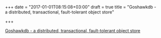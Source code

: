 +++
date = "2017-01-01T08:15:08+03:00"
draft = true
title = "Goshawkdb - a distributed, transactional, fault-tolerant object store"

+++

<p><a href="https://github.com/goshawkdb/server">Goshawkdb - a distributed, transactional, fault-tolerant object store</a></p>
